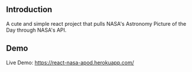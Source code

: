 ## Introduction
A cute and simple react project that pulls NASA's Astronomy Picture of the Day through NASA's API.

## Demo
Live Demo: https://react-nasa-apod.herokuapp.com/
